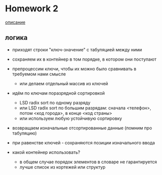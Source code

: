 # Homework 2
[описание](https://github.com/mailcourses/hse_algorithms_and_data_structures_spring_2024/blob/main/lesson-04/homework.md)
## логика
- приходят строки "ключ-значение" с табуляцией между ними

- сохраняем их в контейнер в том порядке, в котором они поступают

- препроцессим ключи, чтобы их можно было сравнивать в требуемом нами смысле

	- или делаем отдельный массив из ключей

- идём по ключам поразрядной сортировкой

	- LSD radix sort по одному разряду
	- или LSD radix sort по большим разрядам: сначала <телефон>, потом <код города>, в конце <код страны>
	- или используем любую устойчивую сортировку

- возвращаем изначальные отсортированные данные (помним про табуляцию)

- при равенстве ключей - сохраняются позиции изначального ввода

- какой контейнер использовать?
	- в общем случае порядок элементов в словаре не гарантируется
	- лучше список из кортежей или структур